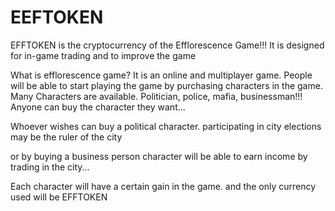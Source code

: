 # EEFTOKEN
EFFTOKEN is the cryptocurrency of the Efflorescence Game!!!
It is designed for in-game trading and to improve the game

What is efflorescence game?
It is an online and multiplayer game.
People will be able to start playing the game by purchasing characters in the game.
Many Characters are available.
Politician, police, mafia, businessman!!!
Anyone can buy the character they want...


Whoever wishes can buy a political character.
 participating in city elections
may be the ruler of the city

or by buying a business person character
 will be able to earn income by trading in the city...

Each character will have a certain gain in the game.
and the only currency used will be EFFTOKEN
